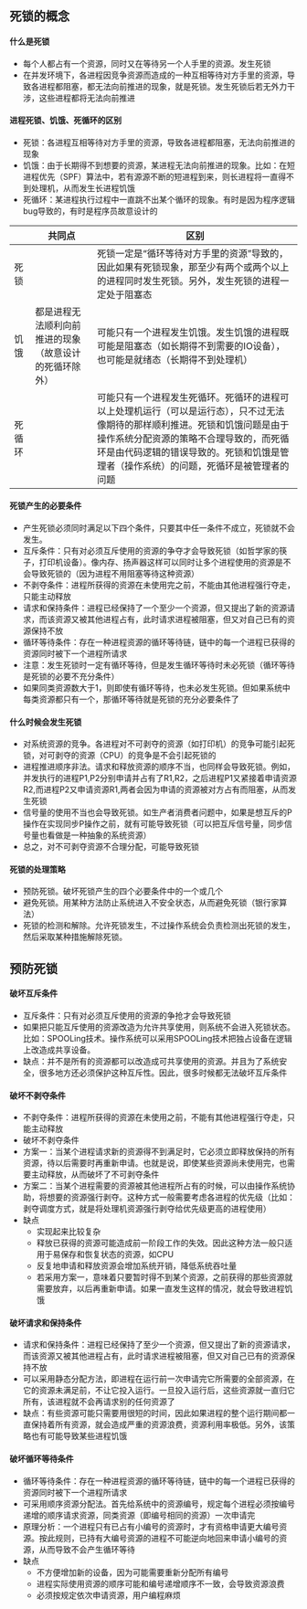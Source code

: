## 死锁的概念

#### 什么是死锁

- 每个人都占有一个资源，同时又在等待另一个人手里的资源。发生死锁
- 在并发环境下，各进程因竞争资源而造成的一种互相等待对方手里的资源，导致各进程都阻塞，都无法向前推进的现象，就是死锁。发生死锁后若无外力干涉，这些进程都将无法向前推进

#### 进程死锁、饥饿、死循环的区别

- 死锁：各进程互相等待对方手里的资源，导致各进程都阻塞，无法向前推进的现象
- 饥饿：由于长期得不到想要的资源，某进程无法向前推进的现象。比如：在短进程优先（SPF）算法中，若有源源不断的短进程到来，则长进程将一直得不到处理机，从而发生长进程饥饿
- 死循环：某进程执行过程中一直跳不出某个循环的现象。有时是因为程序逻辑bug导致的，有时是程序员故意设计的

|        | 共同点                                                 | 区别                                                         |
| ------ | ------------------------------------------------------ | ------------------------------------------------------------ |
| 死锁   |                                                        | 死锁一定是“循环等待对方手里的资源”导致的，因此如果有死锁现象，那至少有两个或两个以上的进程同时发生死锁。另外，发生死锁的进程一定处于阻塞态 |
| 饥饿   | 都是进程无法顺利向前推进的现象（故意设计的死循环除外） | 可能只有一个进程发生饥饿。发生饥饿的进程既可能是阻塞态（如长期得不到需要的IO设备），也可能是就绪态（长期得不到处理机） |
| 死循环 |                                                        | 可能只有一个进程发生死循环。死循环的进程可以上处理机运行（可以是运行态），只不过无法像期待的那样顺利推进。死锁和饥饿问题是由于操作系统分配资源的策略不合理导致的，而死循环是由代码逻辑的错误导致的。死锁和饥饿是管理者（操作系统）的问题，死循环是被管理者的问题 |

#### 死锁产生的必要条件

- 产生死锁必须同时满足以下四个条件，只要其中任一条件不成立，死锁就不会发生。
- 互斥条件：只有对必须互斥使用的资源的争夺才会导致死锁（如哲学家的筷子，打印机设备）。像内存、扬声器这样可以同时让多个进程使用的资源是不会导致死锁的（因为进程不用阻塞等待这种资源）
- 不剥夺条件：进程所获得的资源在未使用完之前，不能由其他进程强行夺走，只能主动释放
- 请求和保持条件：进程已经保持了一个至少一个资源，但又提出了新的资源请求，而该资源又被其他进程占有，此时请求进程被阻塞，但又对自己已有的资源保持不放
- 循环等待条件：存在一种进程资源的循环等待链，链中的每一个进程已获得的资源同时被下一个进程所请求
- 注意：发生死锁时一定有循环等待，但是发生循环等待时未必死锁（循环等待是死锁的必要不充分条件）
- 如果同类资源数大于1，则即使有循环等待，也未必发生死锁。但如果系统中每类资源都只有一个，那循环等待就是死锁的充分必要条件了

#### 什么时候会发生死锁

- 对系统资源的竞争。各进程对不可剥夺的资源（如打印机）的竞争可能引起死锁，对可剥夺的资源（CPU）的竞争是不会引起死锁的
- 进程推进顺序非法。请求和释放资源的顺序不当，也同样会导致死锁。例如，并发执行的进程P1,P2分别申请并占有了R1,R2，之后进程P1又紧接着申请资源R2,而进程P2又申请资源R1,两者会因为申请的资源被对方占有而阻塞，从而发生死锁
- 信号量的使用不当也会导致死锁。如生产者消费者问题中，如果是想互斥的P操作在实现同步P操作之前，就有可能导致死锁（可以把互斥信号量，同步信号量也看做是一种抽象的系统资源）
- 总之，对不可剥夺资源不合理分配，可能导致死锁

#### 死锁的处理策略

- 预防死锁。破坏死锁产生的四个必要条件中的一个或几个
- 避免死锁。用某种方法防止系统进入不安全状态，从而避免死锁（银行家算法）
- 死锁的检测和解除。允许死锁发生，不过操作系统会负责检测出死锁的发生，然后采取某种措施解除死锁。



## 预防死锁

#### 破坏互斥条件

- 互斥条件：只有对必须互斥使用的资源的争抢才会导致死锁
- 如果把只能互斥使用的资源改造为允许共享使用，则系统不会进入死锁状态。比如：SPOOLing技术。操作系统可以采用SPOOLing技术把独占设备在逻辑上改造成共享设备。
- 缺点：并不是所有的资源都可以改造成可共享使用的资源。并且为了系统安全，很多地方还必须保护这种互斥性。因此，很多时候都无法破坏互斥条件

#### 破坏不剥夺条件

- 不剥夺条件：进程所获得的资源在未使用之前，不能有其他进程强行夺走，只能主动释放
- 破坏不剥夺条件
- 方案一：当某个进程请求新的资源得不到满足时，它必须立即释放保持的所有资源，待以后需要时再重新申请。也就是说，即使某些资源尚未使用完，也需要主动释放，从而破坏了不可剥夺条件
- 方案二：当某个进程需要的资源被其他进程所占有的时候，可以由操作系统协助，将想要的资源强行剥夺。这种方式一般需要考虑各进程的优先级（比如：剥夺调度方式，就是将处理机资源强行剥夺给优先级更高的进程使用）
- 缺点
  - 实现起来比较复杂
  - 释放已获得的资源可能造成前一阶段工作的失效。因此这种方法一般只适用于易保存和恢复状态的资源，如CPU
  - 反复地申请和释放资源会增加系统开销，降低系统吞吐量
  - 若采用方案一，意味着只要暂时得不到某个资源，之前获得的那些资源就需要放弃，以后再重新申请。如果一直发生这样的情况，就会导致进程饥饿

#### 破坏请求和保持条件

- 请求和保持条件：进程已经保持了至少一个资源，但又提出了新的资源请求，而该资源又被其他进程占有，此时请求进程被阻塞，但又对自己已有的资源保持不放
- 可以采用静态分配方法，即进程在运行前一次申请完它所需要的全部资源，在它的资源未满足前，不让它投入运行。一旦投入运行后，这些资源就一直归它所有，该进程就不会再请求别的任何资源了
- 缺点：有些资源可能只需要用很短的时间，因此如果进程的整个运行期间都一直保持着所有资源，就会造成严重的资源浪费，资源利用率极低。另外，该策略也有可能导致某些进程饥饿

#### 破坏循环等待条件

- 循环等待条件：存在一种进程资源的循环等待链，链中的每一个进程已获得的资源同时被下一个进程所请求
- 可采用顺序资源分配法。首先给系统中的资源编号，规定每个进程必须按编号递增的顺序请求资源，同类资源（即编号相同的资源）一次申请完
- 原理分析：一个进程只有已占有小编号的资源时，才有资格申请更大编号资源。按此规则，已持有大编号资源的进程不可能逆向地回来申请小编号的资源，从而导致不会产生循环等待
- 缺点
  - 不方便增加新的设备，因为可能需要重新分配所有编号
  - 进程实际使用资源的顺序可能和编号递增顺序不一致，会导致资源浪费
  - 必须按规定依次申请资源，用户编程麻烦



